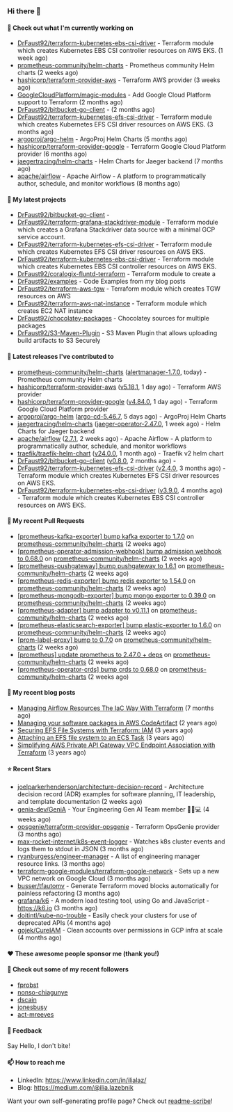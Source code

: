 ### Hi there 👋

#### 👷 Check out what I'm currently working on

- [DrFaust92/terraform-kubernetes-ebs-csi-driver](https://github.com/DrFaust92/terraform-kubernetes-ebs-csi-driver) - Terraform module which creates Kubernetes EBS CSI controller resources on AWS EKS. (1 week ago)
- [prometheus-community/helm-charts](https://github.com/prometheus-community/helm-charts) - Prometheus community Helm charts (2 weeks ago)
- [hashicorp/terraform-provider-aws](https://github.com/hashicorp/terraform-provider-aws) - Terraform AWS provider (3 weeks ago)
- [GoogleCloudPlatform/magic-modules](https://github.com/GoogleCloudPlatform/magic-modules) - Add Google Cloud Platform support to Terraform (2 months ago)
- [DrFaust92/bitbucket-go-client](https://github.com/DrFaust92/bitbucket-go-client) -  (2 months ago)
- [DrFaust92/terraform-kubernetes-efs-csi-driver](https://github.com/DrFaust92/terraform-kubernetes-efs-csi-driver) - Terraform module which creates Kubernetes EFS CSI driver resources on AWS EKS. (3 months ago)
- [argoproj/argo-helm](https://github.com/argoproj/argo-helm) - ArgoProj Helm Charts (5 months ago)
- [hashicorp/terraform-provider-google](https://github.com/hashicorp/terraform-provider-google) - Terraform Google Cloud Platform provider (6 months ago)
- [jaegertracing/helm-charts](https://github.com/jaegertracing/helm-charts) - Helm Charts for Jaeger backend (7 months ago)
- [apache/airflow](https://github.com/apache/airflow) - Apache Airflow - A platform to programmatically author, schedule, and monitor workflows (8 months ago)

#### 🌱 My latest projects

- [DrFaust92/bitbucket-go-client](https://github.com/DrFaust92/bitbucket-go-client) - 
- [DrFaust92/terraform-grafana-stackdriver-module](https://github.com/DrFaust92/terraform-grafana-stackdriver-module) - Terraform module which creates a Grafana Stackdriver data source with a minimal GCP service account.
- [DrFaust92/terraform-kubernetes-efs-csi-driver](https://github.com/DrFaust92/terraform-kubernetes-efs-csi-driver) - Terraform module which creates Kubernetes EFS CSI driver resources on AWS EKS.
- [DrFaust92/terraform-kubernetes-ebs-csi-driver](https://github.com/DrFaust92/terraform-kubernetes-ebs-csi-driver) - Terraform module which creates Kubernetes EBS CSI controller resources on AWS EKS.
- [DrFaust92/coralogix-fluntd-terraform](https://github.com/DrFaust92/coralogix-fluntd-terraform) - Terraform module to create a 
- [DrFaust92/examples](https://github.com/DrFaust92/examples) - Code Examples from my blog posts
- [DrFaust92/terraform-aws-tgw](https://github.com/DrFaust92/terraform-aws-tgw) - Terraform module which creates TGW resources on AWS
- [DrFaust92/terraform-aws-nat-instance](https://github.com/DrFaust92/terraform-aws-nat-instance) - Terraform module which creates EC2 NAT instance
- [DrFaust92/chocolatey-packages](https://github.com/DrFaust92/chocolatey-packages) - Chocolatey sources for multiple packages
- [DrFaust92/S3-Maven-Plugin](https://github.com/DrFaust92/S3-Maven-Plugin) - S3 Maven Plugin that allows uploading build artifacts to S3 Securely

#### 🔭 Latest releases I've contributed to

- [prometheus-community/helm-charts](https://github.com/prometheus-community/helm-charts) ([alertmanager-1.7.0](https://github.com/prometheus-community/helm-charts/releases/tag/alertmanager-1.7.0), today) - Prometheus community Helm charts
- [hashicorp/terraform-provider-aws](https://github.com/hashicorp/terraform-provider-aws) ([v5.18.1](https://github.com/hashicorp/terraform-provider-aws/releases/tag/v5.18.1), 1 day ago) - Terraform AWS provider
- [hashicorp/terraform-provider-google](https://github.com/hashicorp/terraform-provider-google) ([v4.84.0](https://github.com/hashicorp/terraform-provider-google/releases/tag/v4.84.0), 1 day ago) - Terraform Google Cloud Platform provider
- [argoproj/argo-helm](https://github.com/argoproj/argo-helm) ([argo-cd-5.46.7](https://github.com/argoproj/argo-helm/releases/tag/argo-cd-5.46.7), 5 days ago) - ArgoProj Helm Charts
- [jaegertracing/helm-charts](https://github.com/jaegertracing/helm-charts) ([jaeger-operator-2.47.0](https://github.com/jaegertracing/helm-charts/releases/tag/jaeger-operator-2.47.0), 1 week ago) - Helm Charts for Jaeger backend
- [apache/airflow](https://github.com/apache/airflow) ([2.7.1](https://github.com/apache/airflow/releases/tag/2.7.1), 2 weeks ago) - Apache Airflow - A platform to programmatically author, schedule, and monitor workflows
- [traefik/traefik-helm-chart](https://github.com/traefik/traefik-helm-chart) ([v24.0.0](https://github.com/traefik/traefik-helm-chart/releases/tag/v24.0.0), 1 month ago) - Traefik v2 helm chart
- [DrFaust92/bitbucket-go-client](https://github.com/DrFaust92/bitbucket-go-client) ([v0.8.0](https://github.com/DrFaust92/bitbucket-go-client/releases/tag/v0.8.0), 2 months ago) - 
- [DrFaust92/terraform-kubernetes-efs-csi-driver](https://github.com/DrFaust92/terraform-kubernetes-efs-csi-driver) ([v2.4.0](https://github.com/DrFaust92/terraform-kubernetes-efs-csi-driver/releases/tag/v2.4.0), 3 months ago) - Terraform module which creates Kubernetes EFS CSI driver resources on AWS EKS.
- [DrFaust92/terraform-kubernetes-ebs-csi-driver](https://github.com/DrFaust92/terraform-kubernetes-ebs-csi-driver) ([v3.9.0](https://github.com/DrFaust92/terraform-kubernetes-ebs-csi-driver/releases/tag/v3.9.0), 4 months ago) - Terraform module which creates Kubernetes EBS CSI controller resources on AWS EKS.

#### 🔨 My recent Pull Requests

- [[prometheus-kafka-exporter] bump kafka exporter to 1.7.0](https://github.com/prometheus-community/helm-charts/pull/3787) on [prometheus-community/helm-charts](https://github.com/prometheus-community/helm-charts) (2 weeks ago)
- [[prometheus-operator-admission-webhook] bump admission webhook to 0.68.0](https://github.com/prometheus-community/helm-charts/pull/3786) on [prometheus-community/helm-charts](https://github.com/prometheus-community/helm-charts) (2 weeks ago)
- [[prometheus-pushgateway] bump pushgateway to 1.6.1](https://github.com/prometheus-community/helm-charts/pull/3785) on [prometheus-community/helm-charts](https://github.com/prometheus-community/helm-charts) (2 weeks ago)
- [[prometheus-redis-exporter] bump redis exporter to 1.54.0](https://github.com/prometheus-community/helm-charts/pull/3784) on [prometheus-community/helm-charts](https://github.com/prometheus-community/helm-charts) (2 weeks ago)
- [[prometheus-mongodb-exporter] bump mongo exporter to 0.39.0](https://github.com/prometheus-community/helm-charts/pull/3783) on [prometheus-community/helm-charts](https://github.com/prometheus-community/helm-charts) (2 weeks ago)
- [[prometheus-adapter] bump adapter to v0.11.1](https://github.com/prometheus-community/helm-charts/pull/3782) on [prometheus-community/helm-charts](https://github.com/prometheus-community/helm-charts) (2 weeks ago)
- [[prometheus-elasticsearch-exporter]  bump elastic-exporter to 1.6.0](https://github.com/prometheus-community/helm-charts/pull/3781) on [prometheus-community/helm-charts](https://github.com/prometheus-community/helm-charts) (2 weeks ago)
- [[prom-label-proxy] bump to 0.7.0](https://github.com/prometheus-community/helm-charts/pull/3780) on [prometheus-community/helm-charts](https://github.com/prometheus-community/helm-charts) (2 weeks ago)
- [[prometheus] update prometheus to 2.47.0 &#43; deps](https://github.com/prometheus-community/helm-charts/pull/3774) on [prometheus-community/helm-charts](https://github.com/prometheus-community/helm-charts) (2 weeks ago)
- [[prometheus-operator-crds] bump crds to 0.68.0](https://github.com/prometheus-community/helm-charts/pull/3771) on [prometheus-community/helm-charts](https://github.com/prometheus-community/helm-charts) (2 weeks ago)

#### 📜 My recent blog posts

- [Managing Airflow Resources The IaC Way With Terraform](https://engineering.placer.ai/managing-airflow-resources-the-iac-way-with-terraform-ea5b8db573ad?source=rss-cac402f06fa8------2) (7 months ago)
- [Managing your software packages in AWS CodeArtifact](https://medium.com/@ilia.lazebnik/managing-your-software-packages-in-aws-codeartifact-12d00053e243?source=rss-cac402f06fa8------2) (2 years ago)
- [Securing EFS File Systems with Terraform: IAM](https://medium.com/@ilia.lazebnik/securing-efs-file-systems-with-terraform-iam-d2a066c198ab?source=rss-cac402f06fa8------2) (3 years ago)
- [Attaching an EFS file system to an ECS Task](https://medium.com/@ilia.lazebnik/attaching-an-efs-file-system-to-an-ecs-task-7bd15b76a6ef?source=rss-cac402f06fa8------2) (3 years ago)
- [Simplifying AWS Private API Gateway VPC Endpoint Association with Terraform](https://medium.com/@ilia.lazebnik/simplifying-aws-private-api-gateway-vpc-endpoint-association-with-terraform-b379a247afbf?source=rss-cac402f06fa8------2) (3 years ago)

#### ⭐ Recent Stars

- [joelparkerhenderson/architecture-decision-record](https://github.com/joelparkerhenderson/architecture-decision-record) - Architecture decision record (ADR) examples for software planning, IT leadership, and template documentation (2 weeks ago)
- [genia-dev/GeniA](https://github.com/genia-dev/GeniA) - Your Engineering Gen AI Team member 🧬🤖💻 (4 weeks ago)
- [opsgenie/terraform-provider-opsgenie](https://github.com/opsgenie/terraform-provider-opsgenie) - Terraform OpsGenie provider (3 months ago)
- [max-rocket-internet/k8s-event-logger](https://github.com/max-rocket-internet/k8s-event-logger) - Watches k8s cluster events and logs them to stdout in JSON (3 months ago)
- [ryanburgess/engineer-manager](https://github.com/ryanburgess/engineer-manager) - A list of engineering manager resource links. (3 months ago)
- [terraform-google-modules/terraform-google-network](https://github.com/terraform-google-modules/terraform-google-network) - Sets up a new VPC network on Google Cloud (3 months ago)
- [busser/tfautomv](https://github.com/busser/tfautomv) - Generate Terraform moved blocks automatically for painless refactoring (3 months ago)
- [grafana/k6](https://github.com/grafana/k6) - A modern load testing tool, using Go and JavaScript - https://k6.io (3 months ago)
- [doitintl/kube-no-trouble](https://github.com/doitintl/kube-no-trouble) - Easily check your clusters for use of deprecated APIs (4 months ago)
- [gojek/CureIAM](https://github.com/gojek/CureIAM) - Clean accounts over permissions in GCP infra at scale (4 months ago)

#### ❤️ These awesome people sponsor me (thank you!)


#### 👯 Check out some of my recent followers

- [fprobst](https://github.com/fprobst)
- [nonso-chiagunye](https://github.com/nonso-chiagunye)
- [dscain](https://github.com/dscain)
- [jonesbusy](https://github.com/jonesbusy)
- [act-mreeves](https://github.com/act-mreeves)

#### 💬 Feedback

Say Hello, I don't bite!

#### 📫 How to reach me

- LinkedIn: https://www.linkedin.com/in/ilialaz/
- Blog: https://medium.com/@ilia.lazebnik

Want your own self-generating profile page? Check out [readme-scribe](https://github.com/muesli/readme-scribe)!

